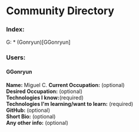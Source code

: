 # Community Directory
### Index:
  G:
    * (Gonryun)[GGonryun]


### Users:
#### GGonryun
__Name:__ Miguel C. 
__Current Occupation:__ (optional)  
__Desired Occupation:__ (optional)  
__Technologies I know:__(required)  
__Technologies I'm learning/want to learn:__ (required)  
__GitHub:__ (optional)  
__Short Bio:__ (optional)  
__Any other info:__ (optional)  

